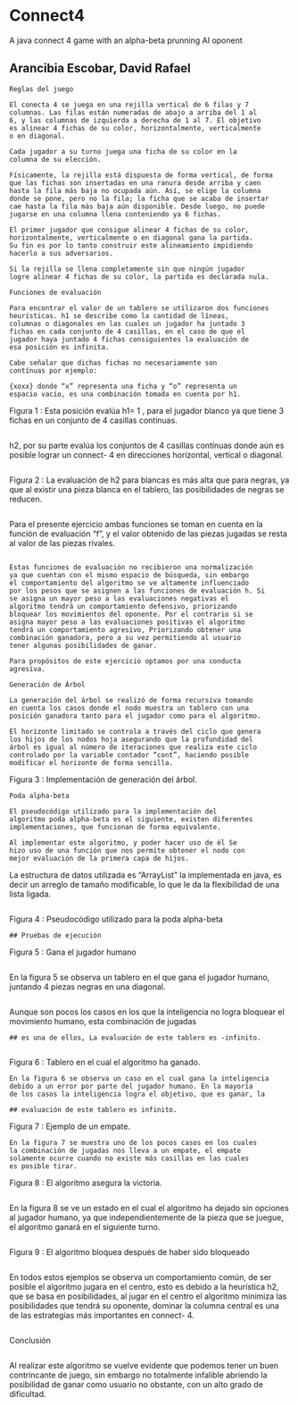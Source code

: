 # Connect4
A java connect 4 game with an alpha-beta prunning AI oponent

## Arancibia Escobar, David Rafael


```
Reglas del juego

El conecta 4 se juega en una rejilla vertical de 6 filas y 7
columnas. Las filas están numeradas de abajo a arriba del 1 al
6, y las columnas de izquierda a derecha de 1 al 7. El objetivo
es alinear 4 fichas de su color, horizontalmente, verticalmente
o en diagonal.

Cada jugador a su turno juega una ficha de su color en la
columna de su elección.

Físicamente, la rejilla está dispuesta de forma vertical, de forma
que las fichas son insertadas en una ranura desde arriba y caen
hasta la fila más baja no ocupada aún. Así, se elige la columna
donde se pone, pero no la fila; la ficha que se acaba de insertar
cae hasta la fila más baja aún disponible. Desde luego, no puede
jugarse en una columna llena conteniendo ya 6 fichas.

El primer jugador que consigue alinear 4 fichas de su color,
horizontalmente, verticalmente o en diagonal gana la partida.
Su fin es por lo tanto construir este alineamiento impidiendo
hacerlo a sus adversarios.

Si la rejilla se llena completamente sin que ningún jugador
logre alinear 4 fichas de su color, la partida es declarada nula.

Funciones de evaluación

Para encontrar el valor de un tablero se utilizaron dos funciones
heurísticas. h1 se describe como la cantidad de líneas,
columnas o diagonales en las cuales un jugador ha juntado 3
fichas en cada conjunto de 4 casillas, en el caso de que el
jugador haya juntado 4 fichas consiguientes la evaluación de
esa posición es infinita.

Cabe señalar que dichas fichas no necesariamente son
contínuas por ejemplo:

{xoxx} donde “x” representa una ficha y “o” representa un
espacio vacío, es una combinación tomada en cuenta por h1.

```
Figura 1 : Esta posición evalúa h1= 1 , para el jugador blanco ya que
tiene 3 fichas en un conjunto de 4 casillas contínuas.
```
```
h2, por su parte evalúa los conjuntos de 4 casillas contínuas
donde aún es posible lograr un connect- 4 en direcciones
horizontal, vertical o diagonal.
```
```
Figura 2 : La evaluación de h2 para blancas es más alta que para
negras, ya que al existir una pieza blanca en el tablero, las
posibilidades de negras se reducen.
```
```
Para el presente ejercicio ambas funciones se toman en cuenta
en la función de evaluación “f”, y el valor obtenido de las piezas
jugadas se resta al valor de las piezas rivales.
```

Estas funciones de evaluación no recibieron una normalización
ya que cuentan con el mismo espacio de búsqueda, sin embargo
el comportamiento del algoritmo se ve altamente influenciado
por los pesos que se asignen a las funciones de evaluación h. Si
se asigna un mayor peso a las evaluaciones negativas el
algoritmo tendrá un comportamiento defensivo, priorizando
bloquear los movimientos del oponente. Por el contrario si se
asigna mayor peso a las evaluaciones positivas el algoritmo
tendrá un comportamiento agresivo, Priorizando obtener una
combinación ganadora, pero a su vez permitiendo al usuario
tener algunas posibilidades de ganar.

Para propósitos de este ejercicio optamos por una conducta
agresiva.

Generación de Árbol

La generación del árbol se realizó de forma recursiva tomando
en cuenta los casos donde el nodo muestra un tablero con una
posición ganadora tanto para el jugador como para el algoritmo.

El horizonte limitado se controla a través del ciclo que genera
los hijos de los nodos hoja asegurando que la profundidad del
árbol es igual al número de iteraciones que realiza este ciclo
controlado por la variable contador “cont”, haciendo posible
modificar el horizonte de forma sencilla.

```
Figura 3 : Implementación de generación del árbol.
```
Poda alpha-beta

El pseudocódigo utilizado para la implementación del
algoritmo poda alpha-beta es el siguiente, existen diferentes
implementaciones, que funcionan de forma equivalente.

Al implementar este algoritmo, y poder hacer uso de él Se
hizo uso de una función que nos permite obtener el nodo con
mejor evaluación de la primera capa de hijos.

```
La estructura de datos utilizada es “ArrayList” la
implementada en java, es decir un arreglo de tamaño
modificable, lo que le da la flexibilidad de una lista ligada.
```
```
Figura 4 : Pseudocódigo utilizado para la poda alpha-beta
```
## Pruebas de ejecución

```
Figura 5 : Gana el jugador humano
```
```
En la figura 5 se observa un tablero en el que gana el jugador
humano, juntando 4 piezas negras en una diagonal.
```
```
Aunque son pocos los casos en los que la inteligencia no logra
bloquear el movimiento humano, esta combinación de jugadas
```
## es una de ellos, La evaluación de este tablero es -infinito.


```
Figura 6 : Tablero en el cual el algoritmo ha ganado.
```
En la figura 6 se observa un caso en el cual gana la inteligencia
debido a un error por parte del jugador humano. En la mayoría
de los casos la inteligencia logra el objetivo, que es ganar, la

## evaluación de este tablero es infinito.

```
Figura 7 : Ejemplo de un empate.
```
En la figura 7 se muestra uno de los pocos casos en los cuales
la combinación de jugadas nos lleva a un empate, el empate
solamente ocurre cuando no existe más casillas en las cuales
es posible tirar.

```
Figura 8 : El algoritmo asegura la victoria.
```
```
En la figura 8 se ve un estado en el cual el algoritmo ha
dejado sin opciones al jugador humano, ya que
independientemente de la pieza que se juegue, el algoritmo
ganará en el siguiente turno.
```
```
Figura 9 : El algoritmo bloquea después de haber sido bloqueado
```
```
En todos estos ejemplos se observa un comportamiento común,
de ser posible el algoritmo jugara en el centro, esto es debido a
la heurística h2, que se basa en posibilidades, al jugar en el
centro el algoritmo minimiza las posibilidades que tendrá su
oponente, dominar la columna central es una de las estrategias
más importantes en connect- 4.
```
```
Conclusión
```
```
Al realizar este algoritmo se vuelve evidente que podemos tener
un buen contrincante de juego, sin embargo no totalmente
infalible abriendo la posibilidad de ganar como usuario no
obstante, con un alto grado de dificultad.
```



